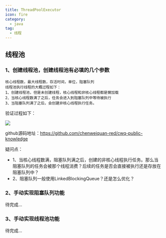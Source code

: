 ```yaml
---
title: ThreadPoolExecutor
icon: fire
category:
  - java
tag:
  - 线程
---
```

##  线程池

### 1、创建线程池，创建线程池有必填的几个参数

    核心线程数，最大线程数，存活时间，单位，阻塞队列
    线程池执行线程的大概过程如下：
    1、创建线程池，但是未创建线程，核心线程和非核心线程都是懒加载
    2、当核心线程数满了之后，任务会进入到阻塞队列中等待被执行
    3、当阻塞队列满了之后，会创建非核心线程执行任务。

验证过程如下：

![](https://wqknowledge.oss-cn-shenzhen.aliyuncs.com/java/threadPoolCreateDemo.png)

github源码地址：https://github.com/chenweiquan-red/cwq-public-knowledge

疑问点：
- 1、当核心线程数满，阻塞队列满之后，创建的非核心线程执行任务。那么当阻塞队列的任务会被那个线程消费？后续的任务是否会直接被执行还是存放在阻塞队列中？
- 2、阻塞队列一般使用LinkedBlockingQueue？还是怎么优化？

### 2、手动实现阻塞队列功能

待完成...



### 3、手动实现线程池功能
待完成...



